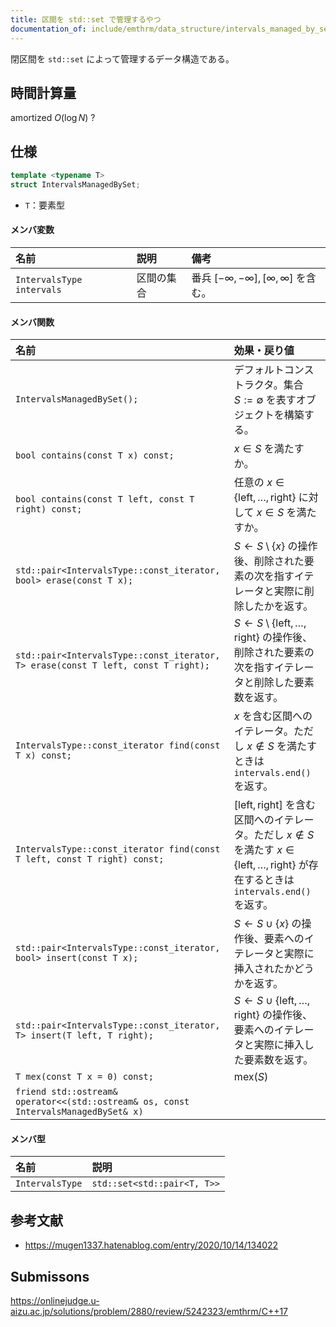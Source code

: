 ```yaml
---
title: 区間を std::set で管理するやつ
documentation_of: include/emthrm/data_structure/intervals_managed_by_set.hpp
---
```


閉区間を `std::set` によって管理するデータ構造である。


## 時間計算量

amortized $O(\log{N})$ ?


## 仕様

```cpp
template <typename T>
struct IntervalsManagedBySet;
```

- `T`：要素型

#### メンバ変数

|名前|説明|備考|
|:--|:--|:--|
|`IntervalsType intervals`|区間の集合|番兵 $\lbrack -\infty, -\infty \rbrack, \lbrack \infty, \infty \rbrack$ を含む。|

#### メンバ関数

|名前|効果・戻り値|
|:--|:--|
|`IntervalsManagedBySet();`|デフォルトコンストラクタ。集合 $S \mathrel{:=} \emptyset$ を表すオブジェクトを構築する。|
|`bool contains(const T x) const;`|$x \in S$ を満たすか。|
|`bool contains(const T left, const T right) const;`|任意の $x \in \lbrace \mathrm{left}, \ldots, \mathrm{right} \rbrace$ に対して $x \in S$ を満たすか。|
|`std::pair<IntervalsType::const_iterator, bool> erase(const T x);`|$S \gets S \setminus \lbrace x \rbrace$ の操作後、削除された要素の次を指すイテレータと実際に削除したかを返す。|
|`std::pair<IntervalsType::const_iterator, T> erase(const T left, const T right);`|$S \gets S \setminus \lbrace \mathrm{left}, \ldots, \mathrm{right} \rbrace$ の操作後、削除された要素の次を指すイテレータと削除した要素数を返す。|
|`IntervalsType::const_iterator find(const T x) const;`|$x$ を含む区間へのイテレータ。ただし $x \notin S$ を満たすときは `intervals.end()` を返す。|
|`IntervalsType::const_iterator find(const T left, const T right) const;`|$\lbrack \mathrm{left}, \mathrm{right} \rbrack$ を含む区間へのイテレータ。ただし $x \notin S$ を満たす $x \in \lbrace \mathrm{left}, \ldots, \mathrm{right} \rbrace$ が存在するときは `intervals.end()` を返す。|
|`std::pair<IntervalsType::const_iterator, bool> insert(const T x);`|$S \gets S \cup \lbrace x \rbrace$ の操作後、要素へのイテレータと実際に挿入されたかどうかを返す。|
|`std::pair<IntervalsType::const_iterator, T> insert(T left, T right);`|$S \gets S \cup \lbrace \mathrm{left}, \ldots, \mathrm{right} \rbrace$ の操作後、要素へのイテレータと実際に挿入した要素数を返す。|
|`T mex(const T x = 0) const;`|$\mathrm{mex}(S)$|
|`friend std::ostream& operator<<(std::ostream& os, const IntervalsManagedBySet& x)`||

#### メンバ型

|名前|説明|
|:--|:--|
|`IntervalsType`|`std::set<std::pair<T, T>>`|


## 参考文献

- https://mugen1337.hatenablog.com/entry/2020/10/14/134022


## Submissons

https://onlinejudge.u-aizu.ac.jp/solutions/problem/2880/review/5242323/emthrm/C++17

